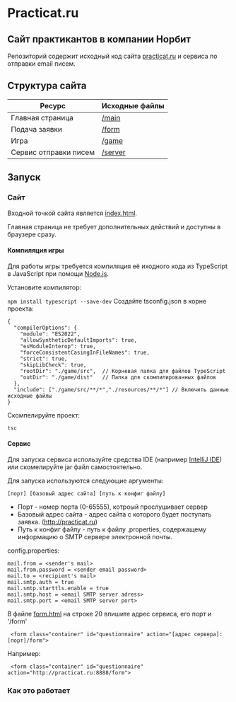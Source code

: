 # Practicat.ru
## Сайт практикантов в компании Норбит
Репозиторий содержит исходный код сайта [practicat.ru](http://practicat.ru) и сервиса по отправки email писем.

## Структура сайта

|Ресурс|Исходные файлы|
|------|--------------|
|Главная страница|[/main](/main)|
|Подача заявки|[/form](/form)|
|Игра|[/game](/game)|
|Сервис отправки писем|[/server](/server)|

## Запуск

### Сайт

Входной точкой сайта является [index.html](/index.html).

Главная страница не требует дополнительных действий и доступны в браузере сразу.

#### Компиляция игры

Для работы игры требуется компиляция её иходного кода из TypeScript в JavaScript при помощи [Node.js](https://nodejs.org/).

Установите компилятор:

```npm install typescript --save-dev```
Создайте tsconfig.json в корне проекта:
```
{
  "compilerOptions": {
    "module": "ES2022",
    "allowSyntheticDefaultImports": true,             
    "esModuleInterop": true,
    "forceConsistentCasingInFileNames": true,
    "strict": true, 
    "skipLibCheck": true,                                 
    "rootDir": "./game/src",  // Корневая папка для файлов TypeScript
    "outDir": "./game/dist"   // Папка для скомпилированных файлов
  },
  "include": ["./game/src/**/*","./resources/**/*"] // Включить данные исходные файлы 
}
```

Скомпелируйте проект:

```tsc```

#### Сервис

Для запуска сервиса используйте средства IDE (например [IntelliJ IDE](https://www.jetbrains.com/idea/)) или скомелируйте jar файл самостоятельно.

Для запуска используются следующие аргументы:

```
[порт] [базовый адрес сайта] [путь к конфиг файлу]
```

* Порт - номер порта (0-65555), котроый прослушивает сервер
* Базовый адрес сайта - адрес сайта с которого будет поступать заявка. (http://practicat.ru)
* Путь к конфиг файлу - путь к файлу .properties, содержащему информацию о SMTP сервере электронной почты.

config.properties:

```
mail.from = <sender's mail>
mail.from.password = <sender email password>
mail.to = <recipient's mail>
mail.smtp.auth = true
mail.smtp.starttls.enable = true
mail.smtp.host = <email SMTP server adress>
mail.smtp.port = <email SMTP server port>
```

В файле [form.html](/Web/site/form.html) на строке 20 впишите адрес сервиса, его порт и '/form'

```
 <form class="container" id="questionnaire" action="[адрес сервера]:[порт]/form">
```
Например:

```
 <form class="container" id="questionnaire" action="http://practicat.ru:8888/form">
```

### Как это работает

